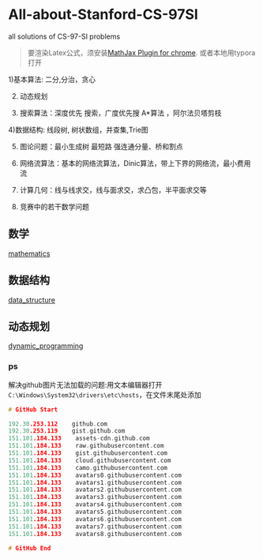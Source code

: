 # All-about-Stanford-CS-97SI
 all solutions of CS-97-SI problems
> 要渲染Latex公式，须安装[MathJax Plugin for chrome](https://chrome.google.com/webstore/detail/mathjax-plugin-for-github/ioemnmodlmafdkllaclgeombjnmnbima).
> 或者本地用typora打开



1)基本算法: 二分,分治，贪心

2) 动态规划

3) 搜索算法：深度优先 搜索，广度优先搜 A*算法 ，阿尔法贝塔剪枝

4)数据结构: 线段树, 树状数组，并查集,Trie图

5) 图论问题：最小生成树 最短路 强连通分量、桥和割点

6) 网络流算法：基本的网络流算法，Dinic算法，带上下界的网络流，最小费用流

7) 计算几何：线与线求交，线与面求交，求凸包，半平面求交等

8) 竞赛中的若干数学问题 





## 数学

[mathematics](https://github.com/Qasak/all-about-stanford-cs-97si/blob/master/mathematics/README.md)

## 数据结构

[data_structure](https://github.com/Qasak/all-about-stanford-cs-97si/blob/master/data_structure/README.md)

## 动态规划

[dynamic_programming](https://github.com/Qasak/all-about-stanford-cs-97si/blob/master/dynamic_programming/README.md)

### ps

解决github图片无法加载的问题:用文本编辑器打开`C:\Windows\System32\drivers\etc\hosts`，在文件末尾处添加

```c
# GitHub Start

192.30.253.112    github.com 
192.30.253.119    gist.github.com
151.101.184.133    assets-cdn.github.com
151.101.184.133    raw.githubusercontent.com
151.101.184.133    gist.githubusercontent.com
151.101.184.133    cloud.githubusercontent.com
151.101.184.133    camo.githubusercontent.com
151.101.184.133    avatars0.githubusercontent.com
151.101.184.133    avatars1.githubusercontent.com
151.101.184.133    avatars2.githubusercontent.com
151.101.184.133    avatars3.githubusercontent.com
151.101.184.133    avatars4.githubusercontent.com
151.101.184.133    avatars5.githubusercontent.com
151.101.184.133    avatars6.githubusercontent.com
151.101.184.133    avatars7.githubusercontent.com
151.101.184.133    avatars8.githubusercontent.com

# GitHub End
```

